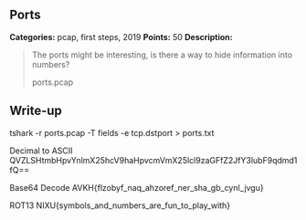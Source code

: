 ## Ports

**Categories:** pcap, first steps, 2019
**Points:** 50
**Description:**

>  The ports might be interesting, is there a way to hide information into numbers?
>  
>  
>  ports.pcap
>  


## Write-up

tshark -r ports.pcap -T fields -e tcp.dstport > ports.txt

Decimal to ASCII
QVZLSHtmbHpvYnlmX25hcV9haHpvcmVmX25lcl9zaGFfZ2JfY3lubF9qdmd1fQ==

Base64 Decode
AVKH{flzobyf_naq_ahzoref_ner_sha_gb_cynl_jvgu}

ROT13
NIXU{symbols_and_numbers_are_fun_to_play_with}
